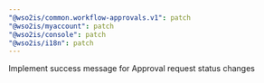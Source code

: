 ```yaml
---
"@wso2is/common.workflow-approvals.v1": patch
"@wso2is/myaccount": patch
"@wso2is/console": patch
"@wso2is/i18n": patch
---
```


Implement success message for Approval request status changes
